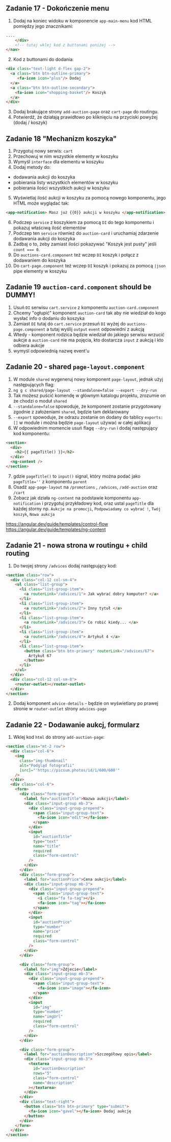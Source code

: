 ## Zadanie 17 - Dokończenie menu

1. Dodaj na koniec widoku w komponencie `app-main-menu` kod HTML pomiędzy jego znacznikami:

```html
....
    </div>
    <!-- tutaj wklej kod z buttonami poniżej -->
</nav>
```

2. Kod z buttonami do dodania:

```html
<div class="text-light d-flex gap-2">
  <a class="btn btn-outline-primary">
     <fa-icon icon="plus"/> Dodaj 
  </a>
  <a class="btn btn-outline-secondary">
    <fa-icon icon="shopping-basket"/> Koszyk
  </a>
</div>
```

3. Dodaj brakujące strony `add-auction-page` oraz `cart-page` do routingu.
4. Potwierdź, że działają prawidłowo po kliknięciu na przyciski powyżej (dodaj / koszyk)

## Zadanie 18 "Mechanizm koszyka"

1. Przygotuj nowy serwis: `cart`
2. Przechowuj w nim wszystkie elementy w koszyku
3. Wymyśl `interface` dla elementu w koszyku
4. Dodaj metody do:

- dodawania aukcji do koszyka
- pobierania listy wszystkich elementów w koszyku
- pobierania ilości wszystkich aukcji w koszyku

5. Wyświetlaj ilość aukcji w koszyku za pomocą nowego komponentu, jego HTML może wyglądać tak:

```html
<app-notification> Masz już {{0}} aukcji w koszyku </app-notification>
```

6. Podczep `service` z koszykiem za pomocą `DI` do tego komponentu i pokazuj właściwą ilość elementów
7. Podczep ten `service` również do `auction-card` i uruchamiaj zdarzenie dodawania aukcji do koszyka
8. Zadbaj o to, żeby zamiast ilości pokazywać "Koszyk jest pusty" jeśli `count === 0`.
9. Do `auctions-card.component` też wczep `DI` koszyk i połącz z dodawaniem do koszyka
10. Do `cart-page.component` też wczep `DI` koszyk i pokazuj za pomocą `|json` pipe elementy w koszyku

## Zadanie 19 `auction-card.component` should be DUMMY!

1. Usuń `DI` serwisu `cart.service` z komponentu `auction-card.component`
2. Chcemy "ogłupić" komponent `auction-card` tak aby nie wiedział do kogo wysłać info o dodaniu do koszyka
3. Zamiast `DI` tutaj do `cart.service` przesuń `DI` wyżej do `auctions-page.component` a tutaj wyślij `output` `event` odpowiedni z aukcją
4. Wtedy - komponent rodzica będzie wiedział do jakiego serwisu wrzucić aukcje a `auction-card` nie ma pojęcia, kto dostarcza `input` z aukcją i kto odbiera aukcje
5. wymyśl odpowiednią nazwę event'u


## Zadanie 20 - shared `page-layout.component`

1. W module `shared` wygeneruj nowy komponent `page-layout`, jednak użyj następujących flag:
2. `ng g c shared/page-layout --standalone=false --export --dry-run`
3. Tak możesz puścić komendę w głównym katalogu projektu, zrozumie on że chodzi o moduł `shared`
4. `--standalone=false` spowoduje, że komponent zostanie przygotowany zgodnie z założeniami `shared`, będzie tam deklarowany
5. `--export` spowoduje, że odrazu zostanie on dodany do tablicy `exports: []` w module i można będzie `page-layout` używać w całej aplikacji
6. W odpowiednim momencie usuń flagę `--dry-run` i dodaj następujący kod komponentu:

```html
<section>
  <div>
    <h2>{{ pageTitle() }}</h2>
  </div>
  <ng-content />
</section>
```

7. gdzie `pageTitle()` to `input()` signal, który można podać jako `pageTitle=''` z komponentu `parent`
8. Osadź `app-page-layout` na `/promotions` , `/advices`, `/add-auction` oraz `/cart`
9. Zobacz jak działa `ng-content` na podstawie komponentu `app-notification` i przygotuj przykładowy kod, oraz ustal `pageTitle` dla każdej storny np. `Aukcje na promocji`, `Podpowiadamy co wybrać !`, `Twój koszyk`, `Nowa aukcja`

https://angular.dev/guide/templates/control-flow
https://angular.dev/guide/templates/ng-content

## Zadanie 21 - nowa strona w routingu + child routing

1. Do twojej strony `/advices` dodaj następujący kod:

```html
<section class="row">
  <div class="col-12 col-sm-4">
    <ul class="list-group">
      <li class="list-group-item">
        <a routerLink="/advices/1"> Jak wybrać dobry komputer? </a>
      </li>
      <li class="list-group-item">
        <a routerLink="/advices/2"> Inny tytuł </a>
      </li>
      <li class="list-group-item">
        <a routerLink="/advices/3"> Co robić kiedy... </a>
      </li>
      <li class="list-group-item">
        <a routerLink="/advices/4"> Artykuł 4 </a>
      </li>
      <li class="list-group-item">
        <button class="btn btn-primary" routerLink="/advices/67">
          Artykuł 67
        </button>
      </li>
    </ul>
  </div>
  <div class="col-12 col-sm-8">
    <router-outlet></router-outlet>
  </div>
</section>
```

2. Dodaj komponent `advice-details` - będzie on wyświetlany po prawej stronie w `router-outlet` strony `advices-page`

## Zadanie 22 - Dodawanie aukcj, formularz

1. Wklej kod `html` do strony `add-auction-page`:

```html
<section class="mt-2 row">
  <div class="col-6">
    <img
      class="img-thumbnail"
      alt="Podgląd fotografii"
      [src]="'https://picsum.photos/id/1/600/600'"
    />
  </div>
  <div class="col-6">
    <form>
      <div class="form-group">
        <label for="auctionTitle">Nazwa aukcji</label>
        <div class="input-group mb-3">
          <div class="input-group-prepend">
            <span class="input-group-text">
              <fa-icon icon="edit"></fa-icon>
            </span>
          </div>
          <input
            id="auctionTitle"
            type="text"
            name="title"
            required
            class="form-control"
          />
        </div>
      </div>
      <div class="form-group">
        <label for="auctionPrice">Cena aukcji</label>
        <div class="input-group mb-3">
          <div class="input-group-prepend">
            <span class="input-group-text">
              <i class="fa fa-tag"></i>
              <fa-icon icon="tag"></fa-icon>
            </span>
          </div>
          <input
            id="auctionPrice"
            type="number"
            name="price"
            required
            class="form-control"
          />
        </div>
      </div>

      <div class="form-group">
        <label for="img">Zdjecie</label>
        <div class="input-group mb-3">
          <div class="input-group-prepend">
            <span class="input-group-text">
              <fa-icon icon="image"></fa-icon>
            </span>
          </div>
          <input
            id="img"
            type="number"
            name="imgUrl"
            required
            class="form-control"
          />
        </div>
      </div>

      <div class="form-group">
        <label for="auctionDescription">Szczegółowy opis</label>
        <div class="input-group mb-3">
          <textarea
            id="auctionDescription"
            rows="5"
            class="form-control"
            name="description"
          ></textarea>
        </div>
      </div>
      <div class="text-right">
        <button class="btn btn-primary" type="submit">
          <fa-icon icon="gavel"></fa-icon> Dodaj aukcję
        </button>
      </div>
    </form>
  </div>
</section>
```